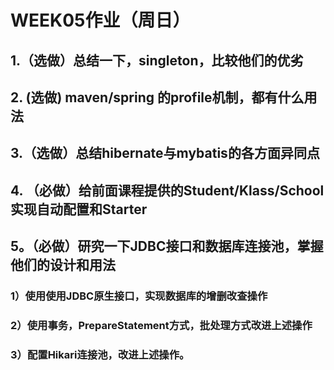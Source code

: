 
# WEEK05作业（周日）
## 1.（选做）总结一下，singleton，比较他们的优劣

## 2. (选做) maven/spring 的profile机制，都有什么用法

## 3.（选做）总结hibernate与mybatis的各方面异同点

## 4. （必做）给前面课程提供的Student/Klass/School实现自动配置和Starter

## 5。（必做）研究一下JDBC接口和数据库连接池，掌握他们的设计和用法
### 1）使用使用JDBC原生接口，实现数据库的增删改查操作
### 2）使用事务，PrepareStatement方式，批处理方式改进上述操作
### 3）配置Hikari连接池，改进上述操作。